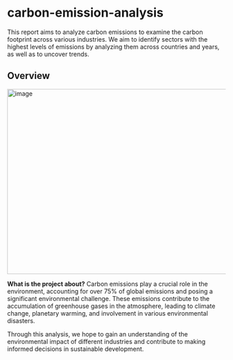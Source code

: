 # carbon-emission-analysis
This report aims to analyze carbon emissions to examine the carbon footprint across various industries. We aim to identify sectors with the highest levels of emissions by analyzing them across countries and years, as well as to uncover trends.
## Overview

<img width="640" height="427" alt="image" src="https://github.com/user-attachments/assets/df926a86-d20f-46c4-90fa-eaca7bb105ff" />

<b>What is the project about?</b>
Carbon emissions play a crucial role in the environment, accounting for over 75% of global emissions and posing a significant environmental challenge. These emissions contribute to the accumulation of greenhouse gases in the atmosphere, leading to climate change, planetary warming, and involvement in various environmental disasters.

Through this analysis, we hope to gain an understanding of the environmental impact of different industries and contribute to making informed decisions in sustainable development.
